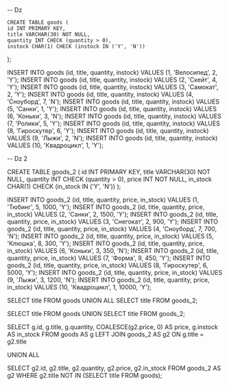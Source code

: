    -- Dz
    
    CREATE TABLE goods (
    id INT PRIMARY KEY,
    title VARCHAR(30) NOT NULL,
    quantity INT CHECK (quantity > 0),
    instock CHAR(1) CHECK (instock IN ('Y', 'N'))
);


INSERT INTO goods (id, title, quantity, instock) VALUES (1, 'Велосипед', 2, 'Y');
INSERT INTO goods (id, title, quantity, instock) VALUES (2, 'Скейт', 4, 'Y');
INSERT INTO goods (id, title, quantity, instock) VALUES (3, 'Самокат', 2, 'Y');
INSERT INTO goods (id, title, quantity, instock) VALUES (4, 'Сноуборд', 7, 'N');
INSERT INTO goods (id, title, quantity, instock) VALUES (5, 'Санки', 1, 'Y');
INSERT INTO goods (id, title, quantity, instock) VALUES (6, 'Коньки', 3, 'N');
INSERT INTO goods (id, title, quantity, instock) VALUES (7, 'Ролики', 5, 'Y');
INSERT INTO goods (id, title, quantity, instock) VALUES (8, 'Гироскутер', 6, 'Y');
INSERT INTO goods (id, title, quantity, instock) VALUES (9, 'Лыжи', 2, 'N');
INSERT INTO goods (id, title, quantity, instock) VALUES (10, 'Квадроцикл', 1, 'Y');


-- Dz 2

CREATE TABLE goods_2 (
    id INT PRIMARY KEY,
    title VARCHAR(30) NOT NULL,
    quantity INT CHECK (quantity > 0),
    price INT NOT NULL,
    in_stock CHAR(1) CHECK (in_stock IN ('Y', 'N'))
);


INSERT INTO goods_2 (id, title, quantity, price, in_stock) VALUES (1, 'Тюбинг', 5, 1000, 'Y');
INSERT INTO goods_2 (id, title, quantity, price, in_stock) VALUES (2, 'Санки', 2, 1500, 'Y');
INSERT INTO goods_2 (id, title, quantity, price, in_stock) VALUES (3, 'Снегокат', 2, 900, 'Y');
INSERT INTO goods_2 (id, title, quantity, price, in_stock) VALUES (4, 'Сноуборд', 7, 700, 'N');
INSERT INTO goods_2 (id, title, quantity, price, in_stock) VALUES (5, 'Клюшка', 8, 300, 'Y');
INSERT INTO goods_2 (id, title, quantity, price, in_stock) VALUES (6, 'Коньки', 3, 350, 'N');
INSERT INTO goods_2 (id, title, quantity, price, in_stock) VALUES (7, 'Форма', 9, 450, 'Y');
INSERT INTO goods_2 (id, title, quantity, price, in_stock) VALUES (8, 'Гироскутер', 6, 5000, 'Y');
INSERT INTO goods_2 (id, title, quantity, price, in_stock) VALUES (9, 'Лыжи', 3, 1200, 'N');
INSERT INTO goods_2 (id, title, quantity, price, in_stock) VALUES (10, 'Квадроцикл', 1, 10000, 'Y');


SELECT title FROM goods
UNION ALL
SELECT title FROM goods_2;

SELECT title FROM goods
UNION
SELECT title FROM goods_2;

SELECT 
    g.id,
    g.title,
    g.quantity,
    COALESCE(g2.price, 0) AS price,
    g.instock AS in_stock
FROM 
    goods AS g
LEFT JOIN 
    goods_2 AS g2 
ON 
    g.title = g2.title

UNION ALL

SELECT 
    g2.id,
    g2.title,
    g2.quantity,
    g2.price,
    g2.in_stock
FROM 
    goods_2 AS g2
WHERE 
    g2.title NOT IN (SELECT title FROM goods);
